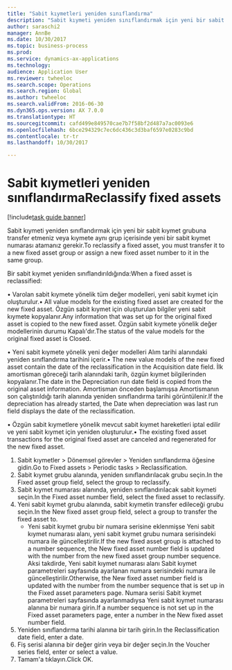 ```yaml
--- 
title: "Sabit kıymetleri yeniden sınıflandırma"
description: "Sabit kıymeti yeniden sınıflandırmak için yeni bir sabit kıymet grubuna transfer etmeniz veya kıymete aynı grup içerisinde yeni bir sabit kıymet numarası atamanız gerekir."
author: saraschi2
manager: AnnBe
ms.date: 10/30/2017
ms.topic: business-process
ms.prod: 
ms.service: dynamics-ax-applications
ms.technology: 
audience: Application User
ms.reviewer: twheeloc
ms.search.scope: Operations
ms.search.region: Global
ms.author: twheeloc
ms.search.validFrom: 2016-06-30
ms.dyn365.ops.version: AX 7.0.0
ms.translationtype: HT
ms.sourcegitcommit: cafd499e849570cae7b7f58bf2d487a7ac0093e6
ms.openlocfilehash: 6bce294329c7ec6dc436c3d3baf6597e0283c9bd
ms.contentlocale: tr-tr
ms.lasthandoff: 10/30/2017

---
```

# <a name="reclassify-fixed-assets"></a><span data-ttu-id="2833e-103">Sabit kıymetleri yeniden sınıflandırma</span><span class="sxs-lookup"><span data-stu-id="2833e-103">Reclassify fixed assets</span></span>

[!include[task guide banner](../../includes/task-guide-banner.md)]

<span data-ttu-id="2833e-104">Sabit kıymeti yeniden sınıflandırmak için yeni bir sabit kıymet grubuna transfer etmeniz veya kıymete aynı grup içerisinde yeni bir sabit kıymet numarası atamanız gerekir.</span><span class="sxs-lookup"><span data-stu-id="2833e-104">To reclassify a fixed asset, you must transfer it to a new fixed asset group or assign a new fixed asset number to it in the same group.</span></span> 

<span data-ttu-id="2833e-105">Bir sabit kıymet yeniden sınıflandırıldığında:</span><span class="sxs-lookup"><span data-stu-id="2833e-105">When a fixed asset is reclassified:</span></span>

<span data-ttu-id="2833e-106">• Varolan sabit kıymete yönelik tüm değer modelleri, yeni sabit kıymet için oluşturulur.</span><span class="sxs-lookup"><span data-stu-id="2833e-106">• All value models for the existing fixed asset are created for the new fixed asset.</span></span> <span data-ttu-id="2833e-107">Özgün sabit kıymet için oluşturulan bilgiler yeni sabit kıymete kopyalanır.</span><span class="sxs-lookup"><span data-stu-id="2833e-107">Any information that was set up for the original fixed asset is copied to the new fixed asset.</span></span> <span data-ttu-id="2833e-108">Özgün sabit kıymete yönelik değer modellerinin durumu Kapalı'dır.</span><span class="sxs-lookup"><span data-stu-id="2833e-108">The status of the value models for the original fixed asset is Closed.</span></span> 

<span data-ttu-id="2833e-109">• Yeni sabit kıymete yönelik yeni değer modelleri Alım tarihi alanındaki yeniden sınıflandırma tarihini içerir.</span><span class="sxs-lookup"><span data-stu-id="2833e-109">• The new value models of the new fixed asset contain the date of the reclassification in the Acquisition date field.</span></span> <span data-ttu-id="2833e-110">İlk amortisman göreceği tarih alanındaki tarih, özgün kıymet bilgilerinden kopyalanır.</span><span class="sxs-lookup"><span data-stu-id="2833e-110">The date in the Depreciation run date field is copied from the original asset information.</span></span> <span data-ttu-id="2833e-111">Amortisman önceden başlamışsa Amortismanın son çalıştırıldığı tarih alanında yeniden sınıflandırma tarihi görüntülenir.</span><span class="sxs-lookup"><span data-stu-id="2833e-111">If the depreciation has already started, the Date when depreciation was last run field displays the date of the reclassification.</span></span> 

<span data-ttu-id="2833e-112">• Özgün sabit kıymetlere yönelik mevcut sabit kıymet hareketleri iptal edilir ve yeni sabit kıymet için yeniden oluşturulur.</span><span class="sxs-lookup"><span data-stu-id="2833e-112">• The existing fixed asset transactions for the original fixed asset are canceled and regenerated for the new fixed asset.</span></span>

1. <span data-ttu-id="2833e-113">Sabit kıymetler > Dönemsel görevler > Yeniden sınıflandırma öğesine gidin.</span><span class="sxs-lookup"><span data-stu-id="2833e-113">Go to Fixed assets > Periodic tasks > Reclassification.</span></span>
2. <span data-ttu-id="2833e-114">Sabit kıymet grubu alanında, yeniden sınıflandırılacak grubu seçin.</span><span class="sxs-lookup"><span data-stu-id="2833e-114">In the Fixed asset group field, select the group to reclassify.</span></span>
3. <span data-ttu-id="2833e-115">Sabit kıymet numarası alanında, yeniden sınıflandırılacak sabit kıymeti seçin.</span><span class="sxs-lookup"><span data-stu-id="2833e-115">In the Fixed asset number field, select the fixed asset to reclassify.</span></span>
4. <span data-ttu-id="2833e-116">Yeni sabit kıymet grubu alanında, sabit kıymetin transfer edileceği grubu seçin.</span><span class="sxs-lookup"><span data-stu-id="2833e-116">In the New fixed asset group field, select a group to transfer the fixed asset to.</span></span>
    * <span data-ttu-id="2833e-117">Yeni sabit kıymet grubu bir numara serisine eklenmişse Yeni sabit kıymet numarası alanı, yeni sabit kıymet grubu numara serisindeki numara ile güncelleştirilir.</span><span class="sxs-lookup"><span data-stu-id="2833e-117">If the new fixed asset group is attached to a number sequence, the New fixed asset number field is updated with the number from the new fixed asset group number sequence.</span></span> <span data-ttu-id="2833e-118">Aksi takdirde, Yeni sabit kıymet numarası alanı Sabit kıymet parametreleri sayfasında ayarlanan numara serisindeki numara ile güncelleştirilir.</span><span class="sxs-lookup"><span data-stu-id="2833e-118">Otherwise, the New fixed asset number field is updated with the number from the number sequence that is set up in the Fixed asset parameters page.</span></span> <span data-ttu-id="2833e-119">Numara serisi Sabit kıymet parametreleri sayfasında ayarlanmadıysa Yeni sabit kıymet numarası alanına bir numara girin.</span><span class="sxs-lookup"><span data-stu-id="2833e-119">If a number sequence is not set up in the Fixed asset parameters page, enter a number in the New fixed asset number field.</span></span>  
5. <span data-ttu-id="2833e-120">Yeniden sınıflandırma tarihi alanına bir tarih girin.</span><span class="sxs-lookup"><span data-stu-id="2833e-120">In the Reclassification date field, enter a date.</span></span>
6. <span data-ttu-id="2833e-121">Fiş serisi alanına bir değer girin veya bir değer seçin.</span><span class="sxs-lookup"><span data-stu-id="2833e-121">In the Voucher series field, enter or select a value.</span></span>
7. <span data-ttu-id="2833e-122">Tamam'a tıklayın.</span><span class="sxs-lookup"><span data-stu-id="2833e-122">Click OK.</span></span>


